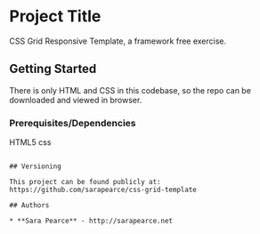 # Project Title

CSS Grid Responsive Template, a framework free exercise.

## Getting Started

There is only HTML and CSS in this codebase, so the repo can be downloaded and viewed in browser.

### Prerequisites/Dependencies

HTML5
css
```

## Versioning

This project can be found publicly at: https://github.com/sarapearce/css-grid-template

## Authors

* **Sara Pearce** - http://sarapearce.net
